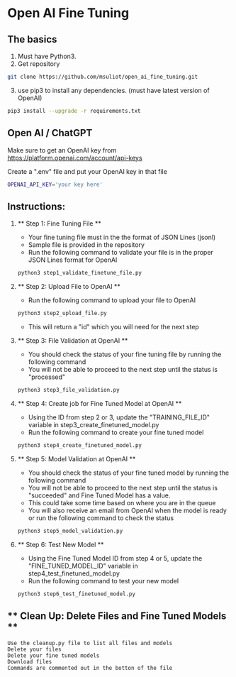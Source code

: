 # Open AI Fine Tuning

## The basics

1. Must have Python3.
2. Get repository
```bash
git clone https://github.com/msuliot/open_ai_fine_tuning.git
```
3. use pip3 to install any dependencies. (must have latest version of OpenAI)
```bash
pip3 install --upgrade -r requirements.txt
```

## Open AI / ChatGPT

Make sure to get an OpenAI key from https://platform.openai.com/account/api-keys

Create a ".env" file and put your OpenAI key in that file
```bash
OPENAI_API_KEY='your key here'
```

## Instructions:

1. ** Step 1: Fine Tuning File **
    - Your fine tuning file must in the the format of JSON Lines (jsonl) 
    - Sample file is provided in the repository
    - Run the following command to validate your file is in the proper JSON Lines format for OpenAI
    ```bash
    python3 step1_validate_finetune_file.py
    ```

2. ** Step 2: Upload File to OpenAI **
    - Run the following command to upload your file to OpenAI
    ```bash
    python3 step2_upload_file.py
    ```
    - This will return a "id" which you will need for the next step

3. ** Step 3: File Validation at OpenAI **
    - You should check the status of your fine tuning file by running the following command
    - You will not be able to proceed to the next step until the status is "processed"
    ```bash
    python3 step3_file_validation.py
    ```

4. ** Step 4: Create job for Fine Tuned Model at OpenAI **
    - Using the ID from step 2 or 3, update the "TRAINING_FILE_ID" variable in step3_create_finetuned_model.py
    - Run the following command to create your fine tuned model
    ```bash
    python3 step4_create_finetuned_model.py
    ```

5. ** Step 5: Model Validation at OpenAI **
    - You should check the status of your fine tuned model by running the following command
    - You will not be able to proceed to the next step until the status is "succeeded" and Fine Tuned Model has a value.
    - This could take some time based on where you are in the queue
    - You will also receive an email from OpenAI when the model is ready or run the following command to check the status
    ```bash
    python3 step5_model_validation.py
    ```

6. ** Step 6: Test New Model  **
    - Using the Fine Tuned Model ID from step 4 or 5, update the "FINE_TUNED_MODEL_ID" variable in step4_test_finetuned_model.py
    - Run the following command to test your new model
    ```bash
    python3 step6_test_finetuned_model.py
    ```

##  ** Clean Up: Delete Files and Fine Tuned Models **
    Use the cleanup.py file to list all files and models
    Delete your files 
    Delete your fine tuned models
    Download files
    Commands are commented out in the botton of the file